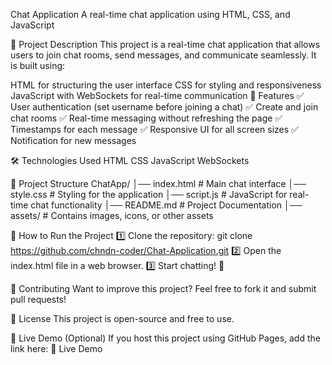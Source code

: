 Chat Application
A real-time chat application using HTML, CSS, and JavaScript

📌 Project Description
This project is a real-time chat application that allows users to join chat rooms, send messages, and communicate seamlessly. It is built using:

HTML for structuring the user interface
CSS for styling and responsiveness
JavaScript with WebSockets for real-time communication
🚀 Features
✅ User authentication (set username before joining a chat)
✅ Create and join chat rooms
✅ Real-time messaging without refreshing the page
✅ Timestamps for each message
✅ Responsive UI for all screen sizes
✅ Notification for new messages

🛠️ Technologies Used
HTML
CSS
JavaScript
WebSockets

📂 Project Structure
ChatApp/
│── index.html        # Main chat interface
│── style.css         # Styling for the application
│── script.js         # JavaScript for real-time chat functionality
│── README.md         # Project Documentation
│── assets/           # Contains images, icons, or other assets

🔧 How to Run the Project
1️⃣ Clone the repository:
git clone https://github.com/chndn-coder/Chat-Application.git
2️⃣ Open the index.html file in a web browser.
3️⃣ Start chatting! 🎉

🤝 Contributing
Want to improve this project? Feel free to fork it and submit pull requests!

📜 License
This project is open-source and free to use.

🎯 Live Demo (Optional)
If you host this project using GitHub Pages, add the link here:
🔗 Live Demo

